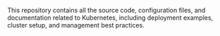 This repository contains all the source code, configuration files, and documentation related to Kubernetes, including deployment examples, cluster setup, and management best practices.
